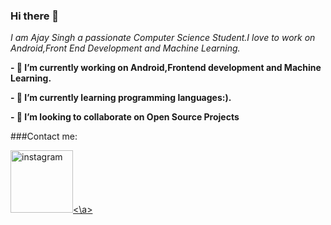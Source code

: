 ### Hi there 👋
*I am Ajay Singh a passionate Computer Science Student.I love*
*to work on Android,Front End Development and Machine Learning.*






**- 🔭 I’m currently working on Android,Frontend development and Machine Learning.**

**- 🌱 I’m currently learning programming languages:).**

**- 👯 I’m looking to collaborate on Open Source Projects**

###Contact me:

<a href="www.instagram.com"><img border="0" alt="instagram" src="https://www.instagram.com/static/images/ico/apple-touch-icon-76x76-precomposed.png/666282be8229.png" width="100" height="100"><\a>
  










